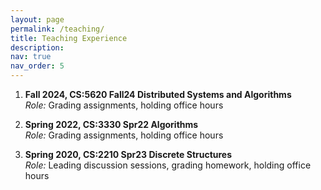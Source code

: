 ```yaml
---
layout: page
permalink: /teaching/
title: Teaching Experience
description: 
nav: true
nav_order: 5
---
```


1. **Fall 2024, CS:5620 Fall24 Distributed Systems and Algorithms**  
   *Role:* Grading assignments, holding office hours

2. **Spring 2022, CS:3330 Spr22 Algorithms**  
   *Role:* Grading assignments, holding office hours

3. **Spring 2020, CS:2210 Spr23 Discrete Structures**  
   *Role:* Leading discussion sessions, grading homework, holding office hours

